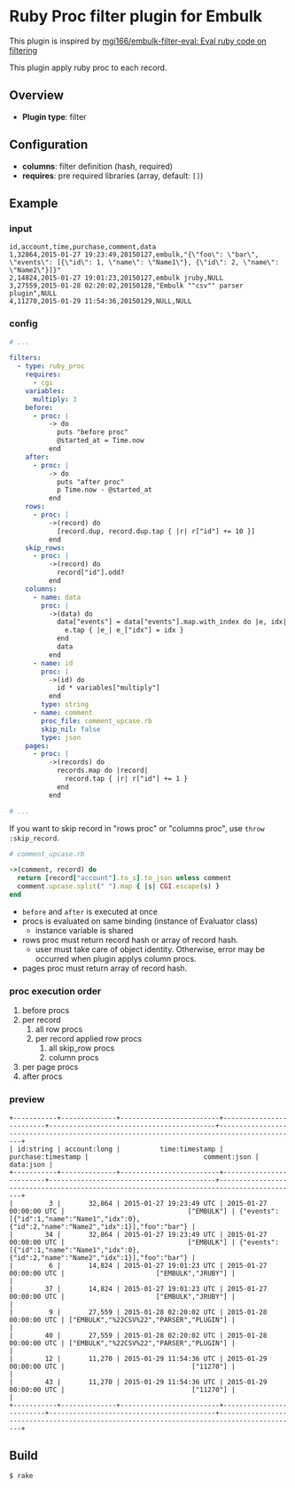 # Ruby Proc filter plugin for Embulk

This plugin is inspired by [mgi166/embulk-filter-eval: Eval ruby code on filtering](https://github.com/mgi166/embulk-filter-eval "mgi166/embulk-filter-eval: Eval ruby code on filtering")

This plugin apply ruby proc to each record.

## Overview

* **Plugin type**: filter

## Configuration

- **columns**: filter definition (hash, required)
- **requires**: pre required libraries (array, default: `[]`)

## Example

### input
```csv
id,account,time,purchase,comment,data
1,32864,2015-01-27 19:23:49,20150127,embulk,"{\"foo\": \"bar\", \"events\": [{\"id\": 1, \"name\": \"Name1\"}, {\"id\": 2, \"name\": \"Name2\"}]}"
2,14824,2015-01-27 19:01:23,20150127,embulk jruby,NULL
3,27559,2015-01-28 02:20:02,20150128,"Embulk ""csv"" parser plugin",NULL
4,11270,2015-01-29 11:54:36,20150129,NULL,NULL
```

### config
```yaml
# ...

filters:
  - type: ruby_proc
    requires:
      - cgi
    variables:
      multiply: 3
    before:
      - proc: |
          -> do
            puts "before proc"
            @started_at = Time.now
          end
    after:
      - proc: |
          -> do
            puts "after proc"
            p Time.now - @started_at
          end
    rows:
      - proc: |
          ->(record) do
            [record.dup, record.dup.tap { |r| r["id"] += 10 }]
          end
    skip_rows:
      - proc: |
          ->(record) do
            record["id"].odd?
          end
    columns:
      - name: data
        proc: |
          ->(data) do
            data["events"] = data["events"].map.with_index do |e, idx|
              e.tap { |e_| e_["idx"] = idx }
            end
            data
          end
      - name: id
        proc: |
          ->(id) do
            id * variables["multiply"]
          end
        type: string
      - name: comment
        proc_file: comment_upcase.rb
        skip_nil: false
        type: json
    pages:
      - proc: |
          ->(records) do
            records.map do |record|
              record.tap { |r| r["id"] += 1 }
            end
          end

# ...

```

If you want to skip record in "rows proc" or "columns proc", use `throw :skip_record`.

```rb
# comment_upcase.rb

->(comment, record) do
  return [record["account"].to_s].to_json unless comment
  comment.upcase.split(" ").map { |s| CGI.escape(s) }
end
```

- `before` and `after` is executed at once
- procs is evaluated on same binding (instance of Evaluator class)
  - instance variable is shared
- rows proc must return record hash or array of record hash.
  - user must take care of object identity. Otherwise, error may be occurred when plugin applys column procs.
- pages proc must return array of record hash.

### proc execution order

1. before procs
1. per record
    1. all row procs
    1. per record applied row procs
        1. all skip\_row procs
        1. column procs
1. per page procs
1. after procs

### preview
```
+-----------+--------------+-------------------------+-------------------------+------------------------------------------+------------------------------------------------------------------------------------------+
| id:string | account:long |          time:timestamp |      purchase:timestamp |                             comment:json |                                                                                data:json |
+-----------+--------------+-------------------------+-------------------------+------------------------------------------+------------------------------------------------------------------------------------------+
|         3 |       32,864 | 2015-01-27 19:23:49 UTC | 2015-01-27 00:00:00 UTC |                               ["EMBULK"] | {"events":[{"id":1,"name":"Name1","idx":0},{"id":2,"name":"Name2","idx":1}],"foo":"bar"} |
|        34 |       32,864 | 2015-01-27 19:23:49 UTC | 2015-01-27 00:00:00 UTC |                               ["EMBULK"] | {"events":[{"id":1,"name":"Name1","idx":0},{"id":2,"name":"Name2","idx":1}],"foo":"bar"} |
|         6 |       14,824 | 2015-01-27 19:01:23 UTC | 2015-01-27 00:00:00 UTC |                       ["EMBULK","JRUBY"] |                                                                                          |
|        37 |       14,824 | 2015-01-27 19:01:23 UTC | 2015-01-27 00:00:00 UTC |                       ["EMBULK","JRUBY"] |                                                                                          |
|         9 |       27,559 | 2015-01-28 02:20:02 UTC | 2015-01-28 00:00:00 UTC | ["EMBULK","%22CSV%22","PARSER","PLUGIN"] |                                                                                          |
|        40 |       27,559 | 2015-01-28 02:20:02 UTC | 2015-01-28 00:00:00 UTC | ["EMBULK","%22CSV%22","PARSER","PLUGIN"] |                                                                                          |
|        12 |       11,270 | 2015-01-29 11:54:36 UTC | 2015-01-29 00:00:00 UTC |                                ["11270"] |                                                                                          |
|        43 |       11,270 | 2015-01-29 11:54:36 UTC | 2015-01-29 00:00:00 UTC |                                ["11270"] |                                                                                          |
+-----------+--------------+-------------------------+-------------------------+------------------------------------------+------------------------------------------------------------------------------------------+
```

## Build

```
$ rake
```

